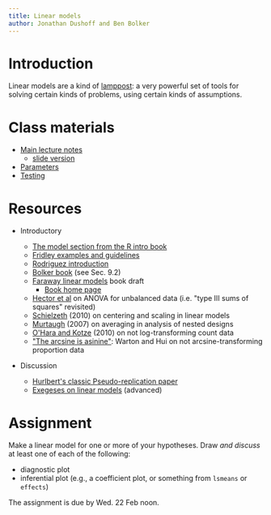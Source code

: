 ```yaml
---
title: Linear models
author: Jonathan Dushoff and Ben Bolker
---
```


Introduction
============

Linear models are a kind of [lamppost](lamppost_theory.html): a
very powerful set of tools for solving certain kinds of problems, using
certain kinds of assumptions.

Class materials
===============

-   [Main lecture notes](Linear_model_lecture.html)
    -   [slide version](Linear_model_lecture.slides.html)
-   [Parameters](Linear_model_parameters.html)
-   [Testing](Linear_model_tests.html)

Resources
=========

-   Introductory
    -   [The model section from the R intro
        book](http://cran.r-project.org/doc/manuals/R-intro.html#Statistical-models-in-R)
    -   [Fridley examples and
        guidelines](http://plantecology.syr.edu/fridley/bio793/lm.html)
    -   [Rodriguez
        introduction](http://data.princeton.edu/R/linearModels.html)
    -   [Bolker
        book](http://www.math.mcmaster.ca/~bolker/emdbook/Bolker_proofs.pdf)
        (see Sec. 9.2)
    -   [Faraway linear
        models](http://cran.r-project.org/doc/contrib/Faraway-PRA.pdf)
        book draft
        -   [Book home page](http://www.maths.bath.ac.uk/~jjf23/LMR/)
    -   [Hector et
        al](http://onlinelibrary.wiley.com/doi/10.1111/j.1365-2656.2009.01634.x/pdf)
        on ANOVA for unbalanced data (i.e. "type III sums of
        squares" revisited)
    -   [Schielzeth](http://onlinelibrary.wiley.com/doi/10.1111/j.2041-210X.2010.00012.x/full) (2010)
        on centering and scaling in linear models
    -   [Murtaugh](http://www.esajournals.org/doi/abs/10.1890/0012-9658%282007%2988%5B56:SACIED%5D2.0.CO;2) (2007)
        on averaging in analysis of nested designs
    -   [O'Hara and
        Kotze](http://onlinelibrary.wiley.com/doi/10.1111/j.2041-210X.2010.00021.x/full) (2010)
        on not log-transforming count data
    -   ["The arcsine is
        asinine"](http://www.esajournals.org/doi/full/10.1890/10-0340.1):
        Warton and Hui on not arcsine-transforming proportion data


-   Discussion
    -   [Hurlbert's classic Pseudo-replication
        paper](http://www.uvm.edu/~ngotelli/Bio%20264/Hurlbert.pdf)
    -   [Exegeses on linear
        models](http://www.stats.ox.ac.uk/pub/MASS3/Exegeses.pdf) (advanced)

Assignment
==========

Make a linear model for one or more of your hypotheses. 
Draw _and discuss_ at least one of each of the following:
* diagnostic plot
* inferential plot (e.g., a coefficient plot, or something from `lsmeans` or `effects`)

The assignment is due by Wed. 22 Feb noon.

